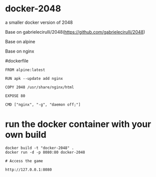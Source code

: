 # docker-2048

a smaller docker version of 2048

Base on gabrielecirulli/2048(https://github.com/gabrielecirulli/2048)

Base on alpine

Base on nginx

#dockerfile

    FROM alpine:latest

    RUN apk --update add nginx

    COPY 2048 /usr/share/nginx/html

    EXPOSE 80

    CMD ["nginx", "-g", "daemon off;"]

# run the docker container with your own build

    docker build -t "docker-2048" .
    docker run -d -p 8080:80 docker-2048

	# Access the game

    http://127.0.0.1:8080